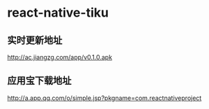 # react-native-tiku

## 实时更新地址
http://ac.jiangzg.com/app/v0.1.0.apk

## 应用宝下载地址
http://a.app.qq.com/o/simple.jsp?pkgname=com.reactnativeproject






